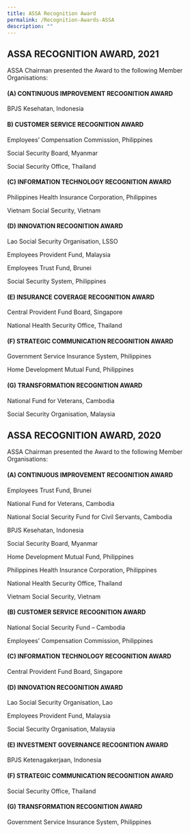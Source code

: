 ```yaml
---
title: ASSA Recognition Award
permalink: /Recognition-Awards-ASSA
description: ""
---
```

## ASSA RECOGNITION AWARD, 2021
ASSA Chairman presented the Award to the following Member Organisations:

#### (A) CONTINUOUS IMPROVEMENT RECOGNITION AWARD
BPJS Kesehatan, Indonesia


#### B) CUSTOMER SERVICE RECOGNITION AWARD
Employees’ Compensation Commission, Philippines

Social Security Board, Myanmar

Social Security Office, Thailand




#### (C) INFORMATION TECHNOLOGY RECOGNITION AWARD

Philippines Health Insurance Corporation, Philippines

Vietnam Social Security, Vietnam

#### (D) INNOVATION RECOGNITION AWARD

Lao Social Security Organisation, LSSO

Employees Provident Fund, Malaysia

Employees Trust Fund, Brunei

Social Security System, Philippines



#### (E) INSURANCE COVERAGE RECOGNITION AWARD

Central Provident Fund Board, Singapore

National Health Security Office, Thailand

#### (F) STRATEGIC COMMUNICATION RECOGNITION AWARD

Government Service Insurance System, Philippines

Home Development Mutual Fund, Philippines

#### (G) TRANSFORMATION RECOGNITION AWARD

National Fund for Veterans, Cambodia

Social Security Organisation, Malaysia



## ASSA RECOGNITION AWARD, 2020

ASSA Chairman presented the Award to the following Member Organisations:

#### (A) CONTINUOUS IMPROVEMENT RECOGNITION AWARD

Employees Trust Fund, Brunei

National Fund for Veterans, Cambodia

National Social Security Fund for Civil Servants, Cambodia

BPJS Kesehatan, Indonesia

Social Security Board, Myanmar

Home Development Mutual Fund, Philippines

Philippines Health Insurance Corporation, Philippines

National Health Security Office, Thailand

Vietnam Social Security, Vietnam

#### (B) CUSTOMER SERVICE RECOGNITION AWARD

National Social Security Fund – Cambodia

Employees' Compensation Commission, Philippines

#### (C) INFORMATION TECHNOLOGY RECOGNITION AWARD

Central Provident Fund Board, Singapore

#### (D) INNOVATION RECOGNITION AWARD

Lao Social Security Organisation, Lao

Employees Provident Fund, Malaysia

Social Security Organisation, Malaysia

#### (E) INVESTMENT GOVERNANCE RECOGNITION AWARD

BPJS Ketenagakerjaan, Indonesia

#### (F) STRATEGIC COMMUNICATION RECOGNITION AWARD

Social Security Office, Thailand

#### (G) TRANSFORMATION RECOGNITION AWARD

Government Service Insurance System, Philippines

